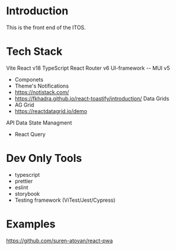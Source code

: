 # Introduction 
This is the front end of the ITOS. 

# Tech Stack
Vite
React v18
TypeScript
React Router v6
UI-framework -- MUI v5
 - Componets 
 - Theme's
Notifications
 - https://notistack.com/
 - https://fkhadra.github.io/react-toastify/introduction/
Data Grids
 - AG Grid
 - https://reactdatagrid.io/demo

API Data State Managment 
 - React Query


# Dev Only Tools 
 - typescript
 - prettier
 - eslint
 - storybook
 - Testing framework (ViTest/Jest/Cypress)


 # Examples
 https://github.com/suren-atoyan/react-pwa


